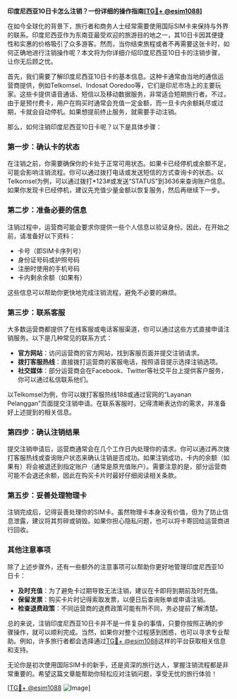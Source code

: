 **印度尼西亚10日卡怎么注销？一份详细的操作指南[[TG💪+ @esim1088](https://t.me/s/esim1088)]**

在如今全球化的背景下，旅行者和商务人士经常需要使用国际SIM卡来保持与外界的联系。印度尼西亚作为东南亚最受欢迎的旅游目的地之一，其10日卡因其便捷性和实惠的价格吸引了众多游客。然而，当你结束旅程或者不再需要这张卡时，如何正确地进行注销操作呢？本文将为你详细介绍印度尼西亚10日卡的注销步骤，让你无后顾之忧。

首先，我们需要了解印度尼西亚10日卡的基本信息。这种卡通常由当地的通信运营商提供，例如Telkomsel、Indosat Ooredoo等，它们是印尼市场上的主要玩家。这些卡提供语音通话、短信以及移动数据服务，非常适合短期旅行者。不过，由于是预付费卡，用户在购买时通常会充值一定金额，而一旦卡内余额耗尽或过期，卡就会自动停机。如果想提前终止服务，就需要手动注销。

那么，如何注销印度尼西亚10日卡呢？以下是具体步骤：

### **第一步：确认卡的状态**
在注销之前，你需要确保你的卡处于正常可用状态。如果卡已经停机或余额不足，可能会影响注销流程。你可以通过拨打电话或发送短信的方式查询卡的状态。以Telkomsel为例，可以通过拨打*123#或发送“STATUS”到3636来查询账户信息。如果你发现卡已经停机，建议先充值少量金额以恢复服务，然后再继续下一步。

### **第二步：准备必要的信息**
注销过程中，运营商可能会要求你提供一些个人信息以验证身份。因此，在开始之前，请准备好以下资料：
- 卡号（即SIM卡序列号）
- 身份证号码或护照号码
- 注册时使用的手机号码
- 卡内剩余余额（如果有）

这些信息可以帮助你更快地完成注销流程，避免不必要的麻烦。

### **第三步：联系客服**
大多数运营商都提供了在线客服或电话客服渠道，你可以通过这些方式直接申请注销服务。以下是几种常见的联系方式：
- **官方网站**：访问运营商的官方网站，找到客服页面并提交注销请求。
- **拨打客服热线**：直接拨打运营商的客服电话，按照语音提示选择注销选项。
- **社交媒体**：部分运营商会在Facebook、Twitter等社交平台上提供客户服务，你可以通过私信联系他们。

以Telkomsel为例，你可以拨打客服热线188或通过官网的“Layanan Pelanggan”页面提交注销申请。在联系客服时，记得清晰表达你的需求，并准备好上述提到的相关信息。

### **第四步：确认注销结果**
提交注销申请后，运营商通常会在几个工作日内处理你的请求。你可以通过再次拨打客服热线或查询账户状态来确认注销是否成功。如果注销成功，卡内的余额（如果有）将会被退还到指定账户（通常是原充值账户）。需要注意的是，部分运营商可能不会退还余额，因此在购买卡片时最好仔细阅读相关条款。

### **第五步：妥善处理物理卡**
注销完成后，记得妥善处理你的SIM卡。虽然物理卡本身没有价值，但为了防止信息泄露，建议将其剪碎或销毁。如果你担心隐私问题，也可以将卡寄回给运营商进行回收。

### **其他注意事项**
除了上述步骤外，还有一些额外的注意事项可以帮助你更好地管理印度尼西亚10日卡：
- **及时充值**：为了避免卡过期导致无法注销，建议在卡即将到期前及时充值。
- **保留发票**：购买卡片时记得索取发票，以便日后查询账单或申请注销。
- **检查退费政策**：不同运营商的退费政策可能有所不同，务必提前了解清楚。

总的来说，注销印度尼西亚10日卡并不是一件复杂的事情，只要你按照正确的步骤操作，就可以顺利完成。当然，如果你对整个过程感到困惑，也可以寻求专业帮助。例如，许多旅行者都会选择通过[TG💪+ @esim1088](https://t.me/s/esim1088)这样的平台获取相关信息和支持。

无论你是初次使用国际SIM卡的新手，还是资深的旅行达人，掌握注销流程都是非常重要的。希望这篇文章能帮助你轻松应对注销问题，享受无忧的旅行体验！

[[TG💪+ @esim1088](https://t.me/s/esim1088) ![Image](https://i.postimg.cc/4NQfJmqS/Snipaste-2025-05-13-00-14-12.png)]